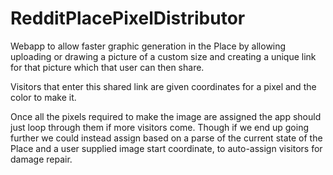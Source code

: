 # RedditPlacePixelDistributor

Webapp to allow faster graphic generation in the Place by allowing uploading or drawing a picture of a custom size and creating a unique link for that picture which that user can then share.

Visitors that enter this shared link are given coordinates for a pixel and the color to make it.

Once all the pixels required to make the image are assigned the app should just loop through them if more visitors come. Though if we end up going further we could instead assign based on a parse of the current state of the Place and a user supplied image start coordinate, to auto-assign visitors for damage repair.
